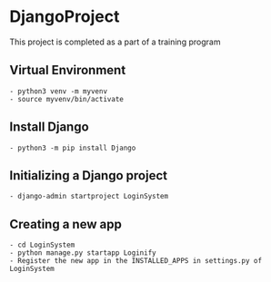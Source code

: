 # DjangoProject
This project is completed as a part of a training program

## Virtual Environment
    - python3 venv -m myvenv
    - source myvenv/bin/activate

## Install Django
    - python3 -m pip install Django

## Initializing a Django project
    - django-admin startproject LoginSystem

## Creating a new app
    - cd LoginSystem
    - python manage.py startapp Loginify
    - Register the new app in the INSTALLED_APPS in settings.py of LoginSystem